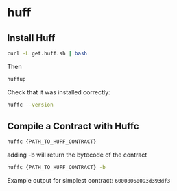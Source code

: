 # huff

## Install Huff

```bash
curl -L get.huff.sh | bash
```
Then

```bash
huffup
```
Check that it was installed correctly:

```bash
huffc --version
```

## Compile a Contract with Huffc

```bash
huffc {PATH_TO_HUFF_CONTRACT}
```

adding -b will return the bytecode of the contract

```bash
huffc {PATH_TO_HUFF_CONTRACT} -b
```

Example output for simplest contract: `60008060093d393df3`

